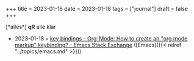 +++
title = 2023-01-18
date = 2023-01-18
tags = ["journal"]
draft = false
+++

[\*alles\*]  **qR**
<span class="underline">alle klar</span>

-   2023-01-18 ◦ [key bindings - Org-Mode: How to create an "org mode markup" keybinding? - Emacs Stack Exchange](https://emacs.stackexchange.com/questions/10029/org-mode-how-to-create-an-org-mode-markup-keybinding) ([Emacs]({{< relref "../topics/emacs.md" >}}))
